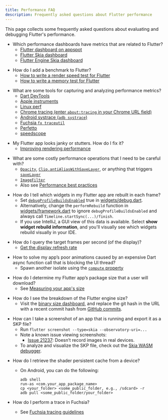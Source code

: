 ```yaml
---
title: Performance FAQ
description: Frequently asked questions about Flutter performance
---
```


This page collects some frequently asked questions
about evaluating and debugging Flutter's performance.

* Which performance dashboards have metrics that are related to Flutter?
  * [Flutter dashboard on appspot][]
  * [Flutter Skia dashboard][]
  * [Flutter Engine Skia dashboard][]

[Flutter dashboard on appspot]: https://flutter-dashboard.appspot.com/
[Flutter engine Skia dashboard]: https://flutter-engine-perf.skia.org/t/?subset=regressions
[Flutter Skia dashboard]: https://flutter-flutter-perf.skia.org/t/?subset=regressions

* How do I add a benchmark to Flutter?
  * [How to write a render speed test for Flutter][speed-test]
  * [How to write a memory test for Flutter][memory-test]

[memory-test]: {{site.github}}/flutter/flutter/wiki/How-to-write-a-memory-test-for-Flutter
[speed-test]: {{site.github}}/flutter/flutter/wiki/How-to-write-a-render-speed-test-for-Flutter

* What are some tools for capturing and analyzing performance
  metrics?
  * [Dart DevTools](/docs/development/tools/devtools)
  * [Apple instruments](https://en.wikipedia.org/wiki/Instruments_(software))
  * [Linux perf](https://en.wikipedia.org/wiki/Perf_(Linux))
  * [Chrome tracing (enter `about:tracing` in your
    Chrome URL field)][tracing]
  * [Android systrace (`adb systrace`)][systrace]
  * [Fuchsia `fx traceutil`][traceutil]
  * [Perfetto](https://ui.perfetto.dev/)
  * [speedscope](https://www.speedscope.app/)

[systrace]: https://developer.android.com/studio/profile/systrace
[tracing]: https://www.chromium.org/developers/how-tos/trace-event-profiling-tool
[traceutil]: https://fuchsia.dev/fuchsia-src/development/tracing/usage-guide

* My Flutter app looks janky or stutters. How do I fix it?
  * [Improving rendering performance][]

[Improving rendering performance]: /docs/perf/rendering

* What are some costly performance operations that I need
  to be careful with?
  * [`Opacity`][], [`Clip.antiAliasWithSaveLayer`][],
     or anything that triggers [`saveLayer`][]
  * [`ImageFilter`][]
  * Also see [Performance best practices][]

[`Clip.antiAliasWithSaveLayer`]: {{site.api}}/flutter/dart-ui/Clip-class.html
[`ImageFilter`]: {{site.api}}/flutter/dart-ui/ImageFilter-class.html
[Performance best practices]: /flutter/dart-ui/ImageFilter-class.html
[`Opacity`]: {{site.api}}/flutter/widgets/Opacity-class.html
[Performance best practices]: /docs/perf/rendering/best-practices
[`savelayer`]: {{site.api}}/flutter/dart-ui/Canvas/saveLayer.html

* How do I tell which widgets in my Flutter app are rebuilt
  in each frame?
  * Set [`debugProfileBuildsEnabled`][] true in
    [widgets/debug.dart][debug.dart].
  * Alternatively, change the `performRebuild` function in
    [widgets/framework.dart][framework.dart] to ignore
    `debugProfileBuildsEnabled` and always call
    `Timeline.startSync(...)/finish`.
  * If you use IntelliJ, a GUI view of this data is available.
    Select **show widget rebuild information**,
    and you'll visually see which widgets rebuild
    visually in your IDE.

[`debugProfileBuildsEnabled`]: {{site.api}}/flutter/widgets/debugProfileBuildsEnabled.html
[debug.dart]: {{site.github}}/flutter/flutter/blob/master/packages/flutter/lib/src/widgets/debug.dart
[framework.dart]: {{site.github}}/flutter/flutter/blob/master/packages/flutter/lib/src/widgets/framework.dart

* How do I query the target frames per second (of the display)?
  * [Get the display refresh rate][]

[Get the display refresh rate]: {{site.github}}/flutter/flutter/wiki/Engine-specific-Service-Protocol-extensions#get-the-display-refresh-rate-_fluttergetdisplayrefreshrate

* How to solve my app’s poor animations caused by an expensive
  Dart async function call that is blocking the UI thread?
  * Spawn another isolate using the
    [`compute` property][]

[`compute` property]: {{site.api}}/flutter/foundation/compute.html

* How do I determine my Flutter app’s package size that a
  user will download?
  * See [Measuring your app's size][]

[Measuring your app's size]: /docs/perf/app-size

* How do I see the breakdown of the Flutter engine size?
  * Visit the [binary size dashboard][], and replace the git
    hash in the URL with a recent commit hash from
    [GitHub commits][].

[binary size dashboard]: https://storage.googleapis.com/flutter_infra/flutter/c3976b3c7183f479717bffed3f640fb92afbd3dc/android-arm-release/sizes/index.html
[GitHub commits]: {{site.github}}/flutter/engine/commits

* How can I take a screenshot of an app that is running and export it
  as a SKP file?
  * Run `flutter screenshot --type=skia --observatory-uri=...`
  * Note a known issue viewing screenshots:
    * [Issue 21237][]: Doesn’t record images in real devices.
  * To analyze and visualize the SKP file,
    check out the [Skia WASM debugger][].

[Issue 21237]: {{site.github}}/flutter/flutter/issues/21237
[Skia WASM debugger]: https://debugger.skia.org/

* How do I retrieve the shader persistent cache from a device?
  * On Android, you can do the following:
    ```terminal
    adb shell
    run-as <com.your_app_package_name>
    cp <your_folder> <some_public_folder, e.g., /sdcard> -r
    adb pull <some_public_folder/your_folder>
    ```

* How do I perform a trace in Fuchsia?
  * See [Fuchsia tracing guidelines][traceutil]

